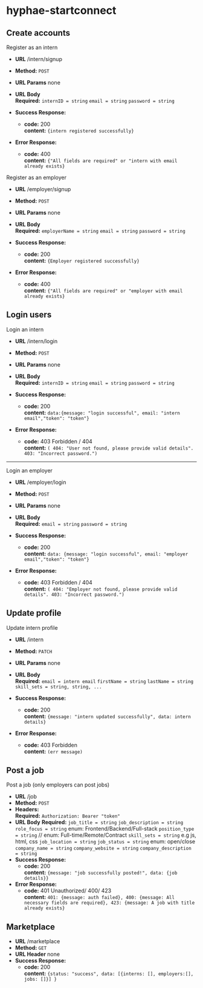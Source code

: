 # hyphae-startconnect

**Create accounts**
----
Register as an intern

* **URL**
    /intern/signup
* **Method:**
    `POST`

* **URL Params**
    none
* **URL Body** <br />
    **Required:**
    `internID = string`
    `email = string`
    `password = string`

* **Success Response:**
  * **code:** 200 <br />
    **content:** `{intern registered successfully}`
* **Error Response:**
  * **code:** 400 <br />
    **content:** `{"All fields are required" or "intern with email already exists}`


Register as an employer

* **URL**
    /employer/signup
* **Method:**
    `POST`

* **URL Params**
    none
* **URL Body** <br />
    **Required:**
    `employerName = string`
    `email = string`
    `password = string`

* **Success Response:**
  * **code:** 200 <br />
    **content:** `{Employer registered successfully}`
* **Error Response:**
  * **code:** 400 <br />
    **content:** `{"All fields are required" or "employer with email already exists}`


**Login users**
----
Login an intern

* **URL**
    /intern/login
* **Method:**
    `POST`

* **URL Params**
    none
* **URL Body** <br />
    **Required:**
    `internID = string`
    `email = string`
    `password = string`
* **Success Response:**
  * **code:** 200 <br />
    **content:** `data:{message: "login successful", email: "intern email","token": "token"}`
* **Error Response:**
  * **code:** 403 Forbidden / 404 <br />
    **content:** `( 404: "User not found, please provide valid details". 403: "Incorrect password.")`

----
Login an employer

* **URL**
    /employer/login
* **Method:**
    `POST`

* **URL Params**
    none
* **URL Body** <br />
    **Required:**
    `email = string`
    `password = string`
* **Success Response:**
  * **code:** 200 <br />
    **content:** `data: {message: "login successful", email: "employer email","token": "token"}`
* **Error Response:**
  * **code:** 403 Forbidden / 404 <br />
    **content:** `( 404: "Employer not found, please provide valid details". 403: "Incorrect password.")`

**Update profile**
----
Update intern profile

* **URL**
    /intern
* **Method:**
    `PATCH`

* **URL Params**
    none
* **URL Body** <br />
    **Required:**
    `email = intern email`
    `firstName = string`
    `lastName = string`
    `skill_sets = string, string, ...`
* **Success Response:**
  * **code:** 200 <br />
    **content:** `{message: "intern updated successfully", data: intern details}`
* **Error Response:**
  * **code:** 403 Forbidden <br />
    **content:** `(err message)`


**Post a job**
----
Post a job (only employers can post jobs)

* **URL**
    /job
* **Method:**
    `POST`
* **Headers:** <br />
    **Required:**
    `Authorization: Bearer "token"`
* **URL Body**
    **Required:**
    `job_title = string`
    `job_description = string`
    `role_focus = string` enum: Frontend/Backend/Full-stack
    `position_type = string` // enum: Full-time/Remote/Contract
    `skill_sets = string` e.g js, html, css
    `job_location = string`
    `job_status = string` enum: open/close
    `company_name = string`
    `company_website = string`
    `company_description = string`
* **Success Response:**
  * **code:** 200 <br />
    **content:** `{message: "job successfully posted!", data: {job details}}`
* **Error Response:**
  * **code:** 401 Unauthorized/ 400/ 423<br />
    **content:** `401: {message: auth failed}, 400: {message: All necessary fields are required}, 423: {message: A job with title already exists}`


**Marketplace**
----
* **URL**
    /marketplace
* **Method:**
    `GET`
* **URL Header**
    none
* **Success Response:**
  * **code:** 200 <br />
    **content:** `{status: "success", data: [{interns: [], employers:[], jobs: []}] }`






